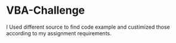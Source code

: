# VBA-Challenge
I Used different source to find code example and custimized those according to my assignment requirements.
